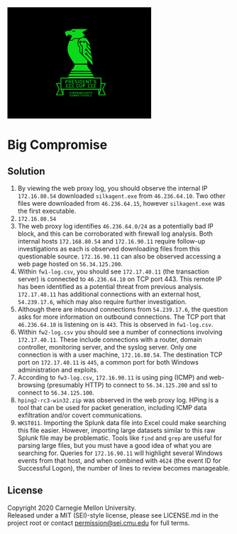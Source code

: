 <img src="../../../pc1-logo.png" height="250px">

# Big Compromise

## Solution

1. By viewing the web proxy log, you should observe the internal IP `172.16.80.54` downloaded `silkagent.exe` from
`46.236.64.10`. Two other files were downloaded from `46.236.64.15`, however `silkagent.exe` was the first executable.
2. `172.16.80.54`
3. The web proxy log identifies `46.236.64.0/24` as a potentially bad IP block, and this can be corroborated with
firewall log analysis. Both internal hosts `172.168.80.54` and `172.16.90.11` require follow-up investigations as each
is observed downloading files from this questionable source. `172.16.90.11` can also be observed accessing a web page
hosted on `56.34.125.200`.
4. Within `fw1-log.csv`, you should see `172.17.40.11` (the transaction server) is connected to `46.236.64.10` on TCP
port 443. This remote IP has been identified as a potential threat from previous analysis. `172.17.40.11` has additional
connections with an external host, `54.239.17.6`, which may also require further investigation.
5. Although there are inbound connections from `54.239.17.6`, the question asks for more information on outbound
connections. The TCP port that `46.236.64.10` is listening on is `443`. This is observed in `fw1-log.csv`.
6. Within `fw2-log.csv` you should see a number of connections involving `172.17.40.11`.  These include connections with
a router, domain controller, monitoring server, and the syslog server. Only one connection is with a user machine,
`172.16.80.54`. The destination TCP port on `172.17.40.11` is `445`, a common port for both Windows administration and
exploits.
7. According to `fw3-log.csv`, `172.16.90.11` is using ping (ICMP) and web-browsing (presumably HTTP) to connect to
`56.34.125.200` and ssl to connect to `56.34.125.100`.
8. `hping2-rc3-win32.zip` was observed in the web proxy log. HPing is a tool that can be used for packet generation,
including ICMP data exfiltration and/or covert communications.
9. `WKST011`. Importing the Splunk data file into Excel could make searching this file easier. However, importing large
datasets similar to this raw Splunk file may be problematic. Tools like `find` and `grep` are useful for parsing large
files, but you must have a good idea of what you are searching for. Queries for `172.16.90.11` will highlight several
Windows events from that host, and when combined with `4624` (the event ID for Successful Logon), the number of lines to
review becomes manageable.

## License
Copyright 2020 Carnegie Mellon University.  
Released under a MIT (SEI)-style license, please see LICENSE.md in the project root or contact permission@sei.cmu.edu for full terms.
